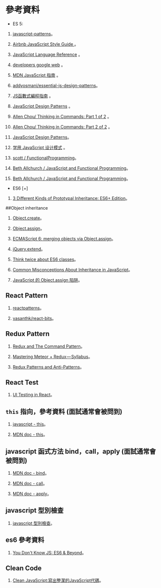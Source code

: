 # 參考資料

* ES 5:

1. [javascript-patterns](http://shichuan.github.io/javascript-patterns/)。

2. [Airbnb JavaScript Style Guide ](https://github.com/airbnb/javascript) 。

3. [JavaScript Language Reference](https://docs.microsoft.com/en-us/scripting/javascript/javascript-language-reference) 。

4. [developers google web](https://developers.google.com/web/) 。

5. [MDN JavaScript 指南](https://developer.mozilla.org/zh-TW/docs/Web/JavaScript/Guide) 。

6. [addyosmani/essential-js-design-patterns](https://github.com/addyosmani/essential-js-design-patterns)。

7. [JS函數式編程指南](https://www.gitbook.com/book/llh911001/mostly-adequate-guide-chinese/details) 。

8. [JavaScript Design Patterns](http://www.dofactory.com/javascript/design-patterns) 。

9. [Allen Chou/ Thinking in Commands: Part 1 of 2](https://code.tutsplus.com/tutorials/thinking-in-commands-part-1-of-2--active-3383) 。

10. [Allen Chou/ Thinking in Commands: Part 2 of 2](https://code.tutsplus.com/tutorials/thinking-in-commands-part-2-of-2--active-3537) 。

11. [JavaScript Design Patterns](https://www.joezimjs.com/javascript/javascript-design-patterns-singleton/)。

12. [学用 JavaScript 设计模式](http://wiki.jikexueyuan.com/project/javascript-design-patterns/) 。

13. [scott / FunctionalProgramming](http://scott.sauyet.com/Javascript/Talk/FunctionalProgramming/)。

14. [Beth Allchurch / JavaScript and Functional Programming](https://bethallchurch.github.io/JavaScript-and-Functional-Programming/)。

15. [Beth Allchurch / JavaScript and Functional Programming](https://bethallchurch.github.io/JavaScript-and-Functional-Programming/)。

* ES6 [+]

1. [3 Different Kinds of Prototypal Inheritance: ES6+ Edition](https://medium.com/javascript-scene/3-different-kinds-of-prototypal-inheritance-es6-edition-32d777fa16c9)。


##Object inheritance

1. [Object.create](https://developer.mozilla.org/zh-TW/docs/Web/JavaScript/Reference/Global_Objects/Object/create)。

2. [Object.assign](https://developer.mozilla.org/zh-TW/docs/Web/JavaScript/Reference/Global_Objects/Object/assign)。

3. [ECMAScript 6: merging objects via Object.assign](http://2ality.com/2014/01/object-assign.html)。

4. [jQuery.extend](https://api.jquery.com/jquery.extend/)。

5. [Think twice about ES6 classes](http://christianalfoni.github.io/javascript/2015/01/01/think-twice-about-classes.html)。

6. [Common Misconceptions About Inheritance in JavaScript](https://medium.com/javascript-scene/common-misconceptions-about-inheritance-in-javascript-d5d9bab29b0a)。

7. [JavaScript 的 Object.assign 陷阱](https://jigsawye.com/2015/10/06/javascript-object-assign/)。



## React Pattern

1. [reactpatterns](https://github.com/chantastic/reactpatterns.com)。

2. [vasanthk/react-bits](https://github.com/vasanthk/react-bits?utm_source=mybridge&utm_medium=blog&utm_campaign=read_more)。



## Redux Pattern

1. [Redux and The Command Pattern](https://medium.com/front-end-developers/the-command-pattern-c51292e22ea7)。

2. [Mastering Meteor + Redux — Syllabus](https://medium.com/modern-user-interfaces/mastering-meteor-redux-syllabus-9bf9e1515cbf)。

3. [Redux Patterns and Anti-Patterns](https://tech.affirm.com/redux-patterns-and-anti-patterns-7d80ef3d53bc)。



## React Test

1. [UI Testing in React](https://voice.kadira.io/ui-testing-in-react-74fd90a5d58b)。



## ```this``` 指向，參考資料 (面試通常會被問到)

1. [javascript - this](https://software.intel.com/zh-cn/blogs/2013/10/09/javascript-this)。

2. [MDN doc - this](https://developer.mozilla.org/en-US/docs/Web/JavaScript/Reference/Operators/this)。



## javascript 函式方法 bind，call，apply (面試通常會被問到)

1. [MDN doc - bind](https://developer.mozilla.org/en-US/docs/Web/JavaScript/Reference/Global_Objects/Function/bind)。

2. [MDN doc - call](https://developer.mozilla.org/en-US/docs/Web/JavaScript/Reference/Global_Objects/Function/call)。

3. [MDN doc - apply](https://developer.mozilla.org/en-US/docs/Web/JavaScript/Reference/Global_Objects/Function/apply)。



## javascript 型別檢查

1. [javascript 型別檢查](https://developer.mozilla.org/zh-TW/docs/Web/JavaScript/Reference/Operators/typeof)。


## es6 參考資料

1. [You Don't Know JS: ES6 & Beyond](https://github.com/getify/You-Dont-Know-JS/tree/master/es6%20%26%20beyond)。


## Clean Code

1. [Clean JavaScript:寫出整潔的JavaScript代碼](https://segmentfault.com/a/1190000008039771#articleHeader0)。








